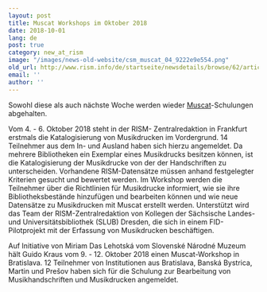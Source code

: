 ```yaml
---
layout: post
title: Muscat Workshops im Oktober 2018
date: 2018-10-01
lang: de
post: true
category: new_at_rism
image: "/images/news-old-website/csm_muscat_04_9222e9e554.png"
old_url: http://www.rism.info/de/startseite/newsdetails/browse/62/article/64/muscat-workshops-in-october-2018.html
email: ''
author: ''
---
```


Sowohl diese als auch nächste Woche werden wieder [Muscat](/de/community/muscat.html)-Schulungen abgehalten.

Vom 4. - 6. Oktober 2018 steht in der RISM- Zentralredaktion in Frankfurt erstmals die Katalogisierung von Musikdrucken im Vordergrund. 14 Teilnehmer aus dem In- und Ausland haben sich hierzu angemeldet. Da mehrere Bibliotheken ein Exemplar eines Musikdrucks besitzen können, ist die Katalogisierung der Musikdrucke von der der Handschriften zu unterscheiden. Vorhandene RISM-Datensätze müssen anhand festgelegter Kriterien gesucht und bewertet werden. Im Workshop werden die Teilnehmer über die Richtlinien für Musikdrucke informiert, wie sie ihre Bibliotheksbestände hinzufügen und bearbeiten können und wie neue Datensätze zu Musikdrucken mit Muscat erstellt werden. Unterstützt wird das Team der RISM-Zentralredaktion von Kollegen der Sächsische Landes- und Universitätsbibliothek (SLUB) Dresden, die sich in einem FID-Pilotprojekt mit der Erfassung von Musikdrucken beschäftigen.

Auf Initiative von Miriam Das Lehotská vom Slovenské Národné Muzeum hält Guido Kraus vom 9. - 12. Oktober 2018 einen Muscat-Workshop in Bratislava. 12 Teilnehmer von Institutionen aus Bratislava, Banská Bystrica, Martin und Prešov haben sich für die Schulung zur Bearbeitung von Musikhandschriften und Musikdrucken angemeldet.

